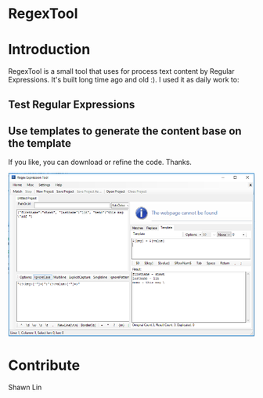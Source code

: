 # RegexTool
# Introduction
RegexTool is a small tool that uses for process text content by Regular Expressions.
It's built long time ago and old :). I used it as daily work to:
## Test Regular Expressions
## Use templates to generate the content base on the template

If you like, you can download or refine the code. Thanks.

![regex tool : template](https://github.com/sw0/RegexTool/blob/master/images/regextool.PNG?raw=true)


# Contribute
Shawn Lin

